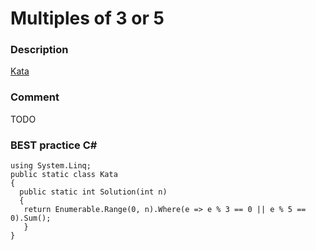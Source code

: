 # Multiples of 3 or 5

### Description
[Kata](https://www.codewars.com/kata/514b92a657cdc65150000006/train/csharp)

### Comment
TODO

### BEST practice C#

```
using System.Linq;
public static class Kata
{
  public static int Solution(int n)
  {
   return Enumerable.Range(0, n).Where(e => e % 3 == 0 || e % 5 == 0).Sum();
   }
}
```